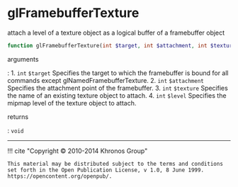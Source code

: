 # glFramebufferTexture
attach a level of a texture object as a logical buffer of a framebuffer
object

```php
function glFramebufferTexture(int $target, int $attachment, int $texture, int $level) : void
```

arguments

:    1. `int` `$target` Specifies the target to which the framebuffer is bound for
    all commands except glNamedFramebufferTexture.
    2. `int` `$attachment` Specifies the attachment point of the framebuffer.
    3. `int` `$texture` Specifies the name of an existing texture object to
    attach.
    4. `int` `$level` Specifies the mipmap level of the texture object to attach.

returns

:    `void` 

---
     

!!! cite "Copyright © 2010-2014 Khronos Group"

    This material may be distributed subject to the terms and conditions set forth in the Open Publication License, v 1.0, 8 June 1999. https://opencontent.org/openpub/.